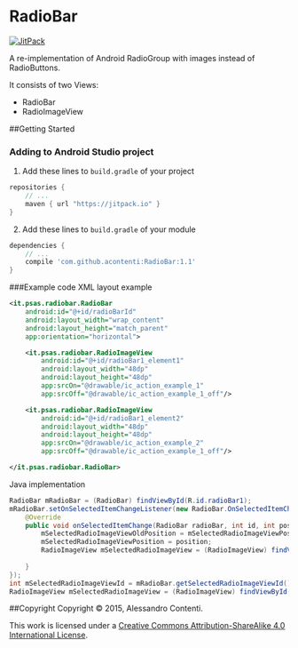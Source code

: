 # RadioBar
[![JitPack](https://img.shields.io/github/release/acontenti/RadioBar.svg?label=JitPack)](https://jitpack.io/#acontenti/RadioBar/1.0)

A re-implementation of Android RadioGroup with images instead of RadioButtons.

It consists of two Views:
- RadioBar
- RadioImageView

##Getting Started
### Adding to Android Studio project
1. Add these lines to `build.gradle` of your project
```groovy
repositories {
	// ...
	maven { url "https://jitpack.io" }
}
```

2. Add these lines to `build.gradle` of your module
```groovy
dependencies {
	// ...
	compile 'com.github.acontenti:RadioBar:1.1'
}
```
###Example code
XML layout example
```xml
<it.psas.radiobar.RadioBar
	android:id="@+id/radioBarId"
	android:layout_width="wrap_content"
	android:layout_height="match_parent"
	app:orientation="horizontal">

	<it.psas.radiobar.RadioImageView
		android:id="@+id/radioBar1_element1"
		android:layout_width="48dp"
		android:layout_height="48dp"
		app:srcOn="@drawable/ic_action_example_1"
		app:srcOff="@drawable/ic_action_example_1_off"/>

	<it.psas.radiobar.RadioImageView
		android:id="@+id/radioBar1_element2"
		android:layout_width="48dp"
		android:layout_height="48dp"
		app:srcOn="@drawable/ic_action_example_2"
		app:srcOff="@drawable/ic_action_example_1_off"/>

</it.psas.radiobar.RadioBar>
```
Java implementation
```java
RadioBar mRadioBar = (RadioBar) findViewById(R.id.radioBar1);
mRadioBar.setOnSelectedItemChangeListener(new RadioBar.OnSelectedItemChangeListener() {
	@Override
	public void onSelectedItemChange(RadioBar radioBar, int id, int position) {
		mSelectedRadioImageViewOldPosition = mSelectedRadioImageViewPosition;
		mSelectedRadioImageViewPosition = position;
		RadioImageView mSelectedRadioImageView = (RadioImageView) findViewById(id);
		
	}
});
int mSelectedRadioImageViewId = mRadioBar.getSelectedRadioImageViewId();
RadioImageView mSelectedRadioImageView = (RadioImageView) findViewById(mSelectedRadioImageViewId);
```
##Copyright
Copyright &copy; 2015, Alessandro Contenti.

This work is licensed under a [Creative Commons Attribution-ShareAlike 4.0 International License](http://creativecommons.org/licenses/by-sa/4.0/).
